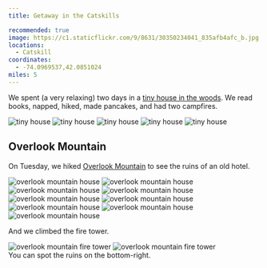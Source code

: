 ```yaml
---
title: Getaway in the Catskills

recommended: true
image: https://c1.staticflickr.com/9/8631/30350234041_835afb4afc_b.jpg
locations:
  - Catskill
coordinates:
  - -74.0969537,42.0851024
miles: 5
---
```


We spent (a very relaxing) two days in a [tiny house in the woods](https://getaway.house/). We read books, napped, hiked, made pancakes, and had two campfires.

<div class="photos">

<img src="https://c1.staticflickr.com/9/8631/30350234041_835afb4afc_b.jpg" alt="tiny house">

<img src="https://c2.staticflickr.com/6/5660/29805649004_e889923f23_b.jpg" alt="tiny house" class="img-half">
<img src="https://c2.staticflickr.com/6/5449/29805626354_8d40e1433d_b.jpg" alt="tiny house" class="img-half">

<img src="https://c2.staticflickr.com/6/5478/29805663754_a043fed260_b.jpg" alt="tiny house" class="img-half">
<img src="https://c1.staticflickr.com/9/8603/30139454620_0154a0de35_b.jpg" alt="tiny house" class="img-half">

</div>

## Overlook Mountain

On Tuesday, we hiked [Overlook Mountain](http://hikethehudsonvalley.com/overlook-mountain/) to see the ruins of an old hotel.

<div class="photos">
<img src="https://c2.staticflickr.com/6/5830/30436841815_b55c0afb54_b.jpg" alt="overlook mountain house">
<img src="https://c2.staticflickr.com/6/5681/29804738753_1ef3dbcb4d_b.jpg" alt="overlook mountain house">
<img src="https://c2.staticflickr.com/6/5328/29804765013_cc08bd3689_b.jpg" alt="overlook mountain house" class="img-half">
<img src="https://c2.staticflickr.com/6/5833/29805626364_172957889f_b.jpg" alt="overlook mountain house" class="img-half">

<img src="https://c2.staticflickr.com/6/5329/30350256441_32cd9b2ebc_b.jpg" alt="overlook mountain house">

<img src="https://c2.staticflickr.com/6/5694/30320015882_73cb9f1d94_b.jpg" alt="overlook mountain house">

<img src="https://c1.staticflickr.com/9/8618/30400230826_c02d89d928_b.jpg" alt="overlook mountain house" class="img-tall">
<img src="https://c2.staticflickr.com/6/5787/30320015722_d4725b7a05_b.jpg" alt="overlook mountain house" class="img-wide">

<img src="https://c2.staticflickr.com/6/5580/30436822965_00dbde68b8_b.jpg" alt="overlook mountain house">
</div>

And we climbed the fire tower.

<div class="photos">

<img src="https://c1.staticflickr.com/9/8275/30320017092_934a9a94a7_b.jpg" alt="overlook mountain fire tower">

<img src="https://c2.staticflickr.com/6/5816/29805635084_45f1c21fdc_b.jpg" alt="overlook mountain fire tower">
<div class="caption">You can spot the ruins on the bottom-right.</div>
</div>
